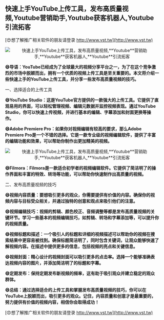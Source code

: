 ## **快速上手YouTube上传工具，发布高质量视频,**Youtube**营销助手,**Youtube**获客机器人,**Youtube**引流拓客**

[😍想了解推广相关软件的朋友请登录 http://www.vst.tw](http://www.vst.tw)

 <center><img src="https://vst.tw/MP4/tuiguang/png/0.png" alt="快速上手YouTube上传工具，发布高质量视频,**Youtube**营销助手,**Youtube**获客机器人,**Youtube**引流拓客"></center>

**😄导语：YouTube已经成为了全球最大的视频分享平台之一，为了在这个竞争激烈的市场中脱颖而出，拥有一个优质的视频上传工具是至关重要的。本文将介绍一些快速上手的YouTube上传工具，并分享一些发布高质量视频的技巧。**

一、选择适合的上传工具

**😄YouTube Studio：这是YouTube官方提供的一款强大的上传工具。它提供了直观易用的界面，可以轻松管理视频、编辑元数据并监控视频表现。通过YouTube Studio，你可以快速上传视频，并进行基本的编辑、字幕添加和封面更换等操作。**

**😄Adobe Premiere Pro：如果你对视频编辑有较高的要求，那么Adobe Premiere Pro是一个不错的选择。它是一款专业级的视频编辑软件，提供了丰富的编辑功能和效果，可以帮助你制作出更加精美的视频。**

 <center><img src="https://vst.tw/MP4/tuiguang/png/1.png" alt="快速上手YouTube上传工具，发布高质量视频,**Youtube**营销助手,**Youtube**获客机器人,**Youtube**引流拓客"></center>

**😄Filmora：Filmora是一款适合初学者的视频编辑软件。它提供了简洁明了的操作界面和丰富的特效、转场等功能，可以帮助你快速制作出高质量的视频。**

二、发布高质量视频的技巧

**😄视频内容质量：要想吸引更多的观众，你需要提供有价值的内容。确保你的视频内容与目标受众相关，并通过独特的创意和观点来吸引他们的注意。**

**😄视频编辑技巧：视频的剪辑、颜色校正、音频调整等都是发布高质量视频的关键环节。学习一些基本的视频编辑技巧，如剪辑、转场和字幕添加等，可以提升你的视频质量。**

**😄视频标题和描述：一个吸引人的标题和详细的视频描述可以帮助你的视频在搜索结果中更容易被找到。确保标题简洁明了，同时包含关键词，让观众能够快速了解视频内容。在描述中提供更多的信息，包括视频的亮点和关键信息。**

**😄视频封面：精心设计的视频封面可以吸引更多的点击率。选择一个能够准确表达视频内容的图片，并添加简洁明了的标题和字幕。**

**😄定期发布：保持定期发布新视频的频率，这有助于吸引观众并建立稳定的观众群体。**

**😄总结：通过选择适合的上传工具和掌握发布高质量视频的技巧，你可以在YouTube上脱颖而出，吸引更多的观众。记住，内容质量和创意才是最重要的，努力提供有价值的视频内容，相信你会取得成功！**

[😍想了解推广相关软件的朋友请登录 http://www.vst.tw](http://www.vst.tw)



